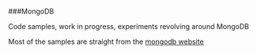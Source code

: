 ###MongoDB

Code samples, work in progress, experiments revolving around MongoDB

Most of the samples are straight from the [mongodb website](http://docs.mongodb.org/getting-started/node/)
